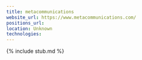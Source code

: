 ```yaml
---
title: metacommunications
website_url: https://www.metacommunications.com/
positions_url:
location: Unknown
technologies:
---
```


{% include stub.md %}
